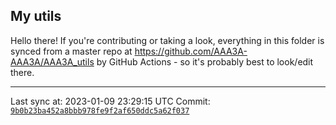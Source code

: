 ## My utils

Hello there! If you're contributing or taking a look, everything in this folder
is synced from a master repo at https://github.com/AAA3A-AAA3A/AAA3A_utils by GitHub Actions -
so it's probably best to look/edit there.

---

Last sync at: 2023-01-09 23:29:15 UTC
Commit: [`9b0b23ba452a8bbb978fe9f2af650ddc5a62f037`](https://github.com/AAA3A-AAA3A/AAA3A_utils/commit/9b0b23ba452a8bbb978fe9f2af650ddc5a62f037)
